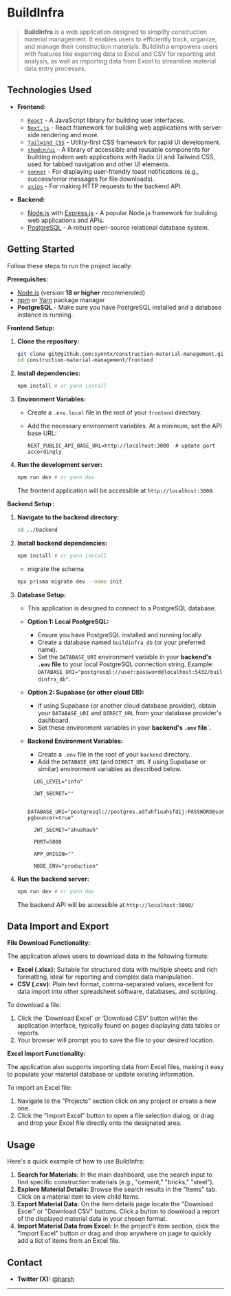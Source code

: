 # BuildInfra

> **BuildInfra** is a web application designed to simplify construction material management. It enables users to efficiently track, organize, and manage their construction materials.
> BuildInfra empowers users with features like exporting data to Excel and CSV for reporting and analysis, as well as importing data from Excel to streamline material data entry processes.

## Technologies Used

- **Frontend:**

  - [`React`](https://reactjs.org/) - A JavaScript library for building user interfaces.
  - [`Next.js`](https://nextjs.org/) - React framework for building web applications with server-side rendering and more.
  - [`Tailwind CSS`](https://tailwindcss.com/) - Utility-first CSS framework for rapid UI development.
  - [`shadcn/ui`](https://ui.shadcn.com) - A library of accessible and reusable components for building modern web applications with Radix UI and Tailwind CSS, used for tabbed navigation and other UI elements.
  - [`sonner`](https://sonner.emilkowalski.com/) - For displaying user-friendly toast notifications (e.g., success/error messages for file downloads).
  - [`axios`](https://axios-http.com/) - For making HTTP requests to the backend API.

- **Backend:**

  - [Node.js](https://nodejs.org/) with [Express.js](https://www.google.com/url?sa=E&source=gmail&q=https://expressjs.com/) - A popular Node.js framework for building web applications and APIs.
  - [PostgreSQL](https://www.google.com/url?sa=E&source=gmail&q=https://www.postgresql.org/) - A robust open-source relational database system.

## Getting Started

Follow these steps to run the project locally:

**Prerequisites:**

- [Node.js](https://nodejs.org/) (version **18 or higher** recommended)
- [npm](https://www.npmjs.com/) or [Yarn](https://yarnpkg.com/) package manager
- **PostgreSQL** - Make sure you have PostgreSQL installed and a database instance is running.

**Frontend Setup:**

1.  **Clone the repository:**

    ```bash
    git clone git@github.com:synntx/construction-material-management.git
    cd construction-material-management/frontend
    ```

2.  **Install dependencies:**

    ```bash
    npm install # or yarn install
    ```

3.  **Environment Variables:**

    - Create a `.env.local` file in the root of your `frontend` directory.

    - Add the necessary environment variables. At a minimum, set the API base URL:

      ```env
      NEXT_PUBLIC_API_BASE_URL=http://localhost:3000  # update port accordingly
      ```

4.  **Run the development server:**

    ```bash
    npm run dev # or yarn dev
    ```

    The frontend application will be accessible at `http://localhost:3000`.

**Backend Setup :**

1.  **Navigate to the backend directory:**

    ```bash
    cd ../backend
    ```

2.  **Install backend dependencies:**

    ```bash
    npm install # or yarn install
    ```

    - migrate the schema

    ```bash
    npx prisma migrate dev --name init
    ```

3.  **Database Setup:**

    - This application is designed to connect to a PostgreSQL database.

    - **Option 1: Local PostgreSQL:**

      - Ensure you have PostgreSQL installed and running locally.
      - Create a database named `buildinfra_db` (or your preferred name).
      - Set the `DATABASE_URI` environment variable in your **backend's `.env` file** to your local PostgreSQL connection string. Example: `DATABASE_URI="postgresql://user:password@localhost:5432/buildinfra_db"`.

    - **Option 2: Supabase (or other cloud DB):**

      - If using Supabase (or another cloud database provider), obtain your `DATABASE_URI` and `DIRECT_URL` from your database provider's dashboard.
      - Set these environment variables in your **backend's `.env` file\`.**

    - **Backend Environment Variables:**

      - Create a `.env` file in the root of your `backend` directory.
      - Add the `DATABASE_URI` (and `DIRECT_URL` if using Supabase or similar) environment variables as described below.

      ```env
        LOG_LEVEL="info"

        JWT_SECRET=""

        DATABASE_URI="postgresql://postgres.adfahfiuahsfdij:PASSWORD@somewhere.com:6543/postgres?pgbouncer=true"

        JWT_SECRET="ahuahauh"

        PORT=5000

        APP_ORIGIN=""

        NODE_ENV="production"
      ```

4.  **Run the backend server:**

    ```bash
    npm run dev # or yarn dev
    ```

    The backend API will be accessible at `http://localhost:5000/`

## Data Import and Export

**File Download Functionality:**

The application allows users to download data in the following formats:

- **Excel (.xlsx):** Suitable for structured data with multiple sheets and rich formatting, ideal for reporting and complex data manipulation.
- **CSV (.csv):** Plain text format, comma-separated values, excellent for data import into other spreadsheet software, databases, and scripting.

To download a file:

1.  Click the 'Download Excel' or 'Download CSV' button within the application interface, typically found on pages displaying data tables or reports.
2.  Your browser will prompt you to save the file to your desired location.

**Excel Import Functionality:**

The application also supports importing data from Excel files, making it easy to populate your material database or update existing information.

To import an Excel file:

1.  Navigate to the "Projects" section click on any project or create a new one.
2.  Click the "Import Excel" button to open a file selection dialog, or drag and drop your Excel file directly onto the designated area.

## Usage

Here's a quick example of how to use BuildInfra:

1.  **Search for Materials:** In the main dashboard, use the search input to find specific construction materials (e.g., "cement," "bricks," "steel").
2.  **Explore Material Details:** Browse the search results in the "Items" tab. Click on a material item to view child Items.
3.  **Export Material Data:** On the item details page locate the "Download Excel" or "Download CSV" buttons. Click a button to download a report of the displayed material data in your chosen format.
4.  **Import Material Data from Excel:** In the project's item section, click the "Import Excel" button or drag and drop anywhere on page to quickly add a list of items from an Excel file.

## Contact

- **Twitter (X):** [@harsh](https://x.com/harshyadavone)

---
